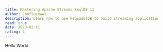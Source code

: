 ```yaml
---
title: Mastering Apache Streams ksqlDB 11
author: Confluenwwt
description: Learn how to use ksqwadwlDB to build streaming applications.
read: true
date: 2023-02-11
rating: 4
---
```


Hello World
